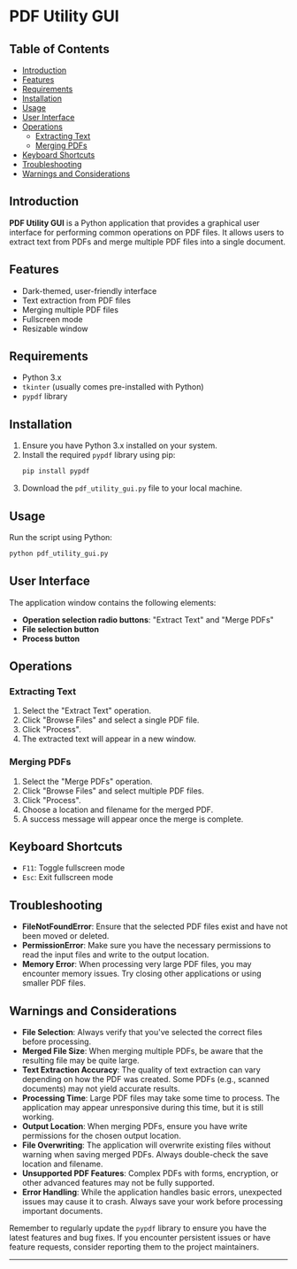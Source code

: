 # PDF Utility GUI

## Table of Contents
- [Introduction](#introduction)
- [Features](#features)
- [Requirements](#requirements)
- [Installation](#installation)
- [Usage](#usage)
- [User Interface](#user-interface)
- [Operations](#operations)
  - [Extracting Text](#extracting-text)
  - [Merging PDFs](#merging-pdfs)
- [Keyboard Shortcuts](#keyboard-shortcuts)
- [Troubleshooting](#troubleshooting)
- [Warnings and Considerations](#warnings-and-considerations)

## Introduction
**PDF Utility GUI** is a Python application that provides a graphical user interface for performing common operations on PDF files. It allows users to extract text from PDFs and merge multiple PDF files into a single document.

## Features
- Dark-themed, user-friendly interface
- Text extraction from PDF files
- Merging multiple PDF files
- Fullscreen mode
- Resizable window

## Requirements
- Python 3.x
- `tkinter` (usually comes pre-installed with Python)
- `pypdf` library

## Installation
1. Ensure you have Python 3.x installed on your system.
2. Install the required `pypdf` library using pip:
    ```bash
    pip install pypdf
    ```
3. Download the `pdf_utility_gui.py` file to your local machine.

## Usage
Run the script using Python:
```bash
python pdf_utility_gui.py
```

## User Interface
The application window contains the following elements:
- **Operation selection radio buttons**: "Extract Text" and "Merge PDFs"
- **File selection button**
- **Process button**

## Operations

### Extracting Text
1. Select the "Extract Text" operation.
2. Click "Browse Files" and select a single PDF file.
3. Click "Process".
4. The extracted text will appear in a new window.

### Merging PDFs
1. Select the "Merge PDFs" operation.
2. Click "Browse Files" and select multiple PDF files.
3. Click "Process".
4. Choose a location and filename for the merged PDF.
5. A success message will appear once the merge is complete.

## Keyboard Shortcuts
- `F11`: Toggle fullscreen mode
- `Esc`: Exit fullscreen mode

## Troubleshooting
- **FileNotFoundError**: Ensure that the selected PDF files exist and have not been moved or deleted.
- **PermissionError**: Make sure you have the necessary permissions to read the input files and write to the output location.
- **Memory Error**: When processing very large PDF files, you may encounter memory issues. Try closing other applications or using smaller PDF files.

## Warnings and Considerations
- **File Selection**: Always verify that you've selected the correct files before processing.
- **Merged File Size**: When merging multiple PDFs, be aware that the resulting file may be quite large.
- **Text Extraction Accuracy**: The quality of text extraction can vary depending on how the PDF was created. Some PDFs (e.g., scanned documents) may not yield accurate results.
- **Processing Time**: Large PDF files may take some time to process. The application may appear unresponsive during this time, but it is still working.
- **Output Location**: When merging PDFs, ensure you have write permissions for the chosen output location.
- **File Overwriting**: The application will overwrite existing files without warning when saving merged PDFs. Always double-check the save location and filename.
- **Unsupported PDF Features**: Complex PDFs with forms, encryption, or other advanced features may not be fully supported.
- **Error Handling**: While the application handles basic errors, unexpected issues may cause it to crash. Always save your work before processing important documents.

Remember to regularly update the `pypdf` library to ensure you have the latest features and bug fixes. If you encounter persistent issues or have feature requests, consider reporting them to the project maintainers.

--- 

